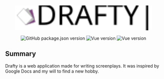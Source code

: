 <p align="center">
  <img height="80" src="./src/server/public/images/logo-full.svg">
</p>

<p align="center">
  <img alt="GitHub package.json version" src="https://img.shields.io/github/package-json/v/BartoszOsn/Drafty">
  <img alt="Vue version" src="https://img.shields.io/badge/Vue.js-v2.6-brightgreen?logo=vue.js">
  <img alt="Vue version" src="https://img.shields.io/badge/Express.js-v4.17-brightgreen">
</p>

## Summary
Drafty is a web application made for writing screenplays. It was inspired by Google Docs and my will to find a new hobby.